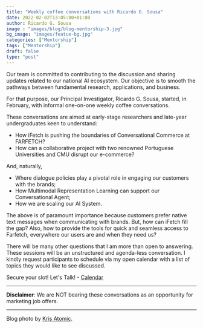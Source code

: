 ```yaml
---
title: "Weekly coffee conversations with Ricardo G. Sousa"
date: 2022-02-02T13:05:00+01:00
author: Ricardo G. Sousa
image : "images/blog/blog-mentorship-3.jpg"
bg_image: "images/featue-bg.jpg"
categories: ["Mentorship"]
tags: ["Mentorship"]
draft: false
type: "post"
---
```



Our team is committed to contributing to the discussion and sharing updates related to our national AI ecosystem. Our objective is to smooth the pathways between fundamental research, applications, and business.  

For that purpose, our Principal Investigator, Ricardo G. Sousa, started, in February, with informal one-on-one weekly coffee conversations.

These conversations are aimed at early-stage researchers and late-year undergraduates keen to understand:

- How iFetch is pushing the boundaries of Conversational Commerce at FARFETCH?
- How can a collaborative project with two renowned Portuguese Universities and CMU disrupt our e-commerce?

And, naturally,

- Where dialogue policies play a pivotal role in engaging our customers with the brands;
- How Multimodal Representation Learning can support our Conversational Agent;
- How we are scaling our AI System.

The above is of paramount importance because customers prefer native text messages when communicating with brands. But, how can iFetch fill the gap? Also, how to provide the tools for quick and seamless access to Farfetch, everywhere our users are and when they need us?

There will be many other questions that I am more than open to answering. These sessions will be an unstructured and agenda-less conversation. I kindly request participants to schedule via my open calendar with a list of topics they would like to see discussed.

Secure your slot! Let's Talk! - [Calendar](https://zcal.co/ricardo.sousa/letstalk)


----
**Disclaimer**: We are NOT bearing these conversations as an opportunity for marketing job offers.

----
Blog photo by [Kris Atomic](https://unsplash.com/s/photos/coffee-cafe?utm_source=unsplash&utm_medium=referral&utm_content=creditCopyText).
